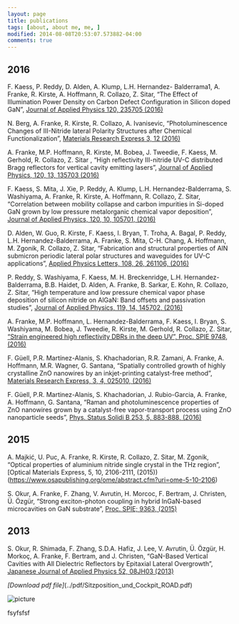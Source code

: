 ```yaml
---
layout: page
title: publications
tags: [about, about me, me, ]
modified: 2014-08-08T20:53:07.573882-04:00
comments: true
---
```


## 2016

F. Kaess, P. Reddy, D. Alden, A. Klump, L.H. Hernandez- Balderrama1, A. Franke, R. Kirste, A. Hoffmann, R. Collazo, Z. Sitar, “The Effect of Illumination Power Density on Carbon Defect Configuration in Silicon doped GaN”, [Journal of Applied Physics 120, 235705 (2016)](http://aip.scitation.org/doi/abs/10.1063/1.4972468)  

N. Berg, A. Franke, R. Kirste, R. Collazo, A. Ivanisevic, “Photoluminescence Changes of III-Nitride lateral Polarity Structures after Chemical Functionalization”, [Materials Research Express 3, 12 (2016)](http://iopscience.iop.org/article/10.1088/2053-1591/3/12/125906)

A. Franke, M.P. Hoffmann, R. Kirste, M. Bobea, J. Tweedie, F. Kaess, M. Gerhold, R. Collazo, Z. Sitar , “High reflectivity III-nitride UV-C distributed Bragg reflectors for vertical cavity emitting lasers”, [Journal of Applied Physics, 120, 13, 135703 (2016)](http://aip.scitation.org/doi/abs/10.1063/1.4963831?journalCode=jap)

F. Kaess, S. Mita, J. Xie, P. Reddy, A. Klump, L.H. Hernandez-Balderrama, S. Washiyama, A. Franke, R. Kirste, A. Hoffmann, R. Collazo, Z. Sitar, “Correlation between mobility collapse and carbon impurities in Si-doped GaN grown by low pressure metalorganic chemical vapor deposition”, [Journal of Applied Physics, 120, 10, 105701, (2016)](http://aip.scitation.org/doi/abs/10.1063/1.4962017?journalCode=jap)

D. Alden, W. Guo, R. Kirste, F. Kaess, I. Bryan, T. Troha, A. Bagal, P. Reddy, L.H. Hernandez-Balderrama, A. Franke, S. Mita, C-H. Chang, A. Hoffmann, M. Zgonik, R. Collazo, Z. Sitar, “Fabrication and structural properties of AlN submicron periodic lateral polar structures and waveguides for UV-C applications”, [Applied Physics Letters, 108, 26, 261106, (2016)](http://aip.scitation.org/doi/abs/10.1063/1.4955033?journalCode=apl)

P. Reddy, S. Washiyama, F. Kaess, M. H. Breckenridge, L.H. Hernandez-Balderrama, B.B. Haidet, D. Alden, A. Franke, B. Sarkar, E. Kohn, R. Collazo, Z. Sitar, “High temperature and low pressure chemical vapor phase deposition of silicon nitride on AlGaN: Band offsets and passivation studies”, [Journal of Applied Physics, 119, 14, 145702, (2016)](http://aip.scitation.org/doi/abs/10.1063/1.4945775?journalCode=jap)

A. Franke, M.P. Hoffmann, L. Hernandez-Balderrama, F. Kaess, I. Bryan, S. Washiyama, M. Bobea, J. Tweedie, R. Kirste, M. Gerhold, R. Collazo, Z. Sitar, [“Strain engineered high reflectivity DBRs in the deep UV”, Proc. SPIE 9748, (2016)](http://proceedings.spiedigitallibrary.org/proceeding.aspx?articleid=2498878)

F. Güell, P.R. Martínez-Alanis, S. Khachadorian, R.R. Zamani, A. Franke, A. Hoffmann, M.R. Wagner, G. Santana, “Spatially controlled growth of highly crystalline ZnO nanowires by an inkjet-printing catalyst-free method”, [Materials Research Express, 3, 4, 025010, (2016)](http://iopscience.iop.org/article/10.1088/2053-1591/3/2/025010/meta)

F. Güell, P.R. Martinez-Alanis, S. Khachadorian, J. Rubio-Garcia, A. Franke, A. Hoffmann, G. Santana, “Raman and photoluminescence properties of ZnO nanowires grown by a catalyst-free vapor-transport process using ZnO nanoparticle seeds”, [Phys. Status Solidi B 253, 5, 883-888, (2016)](http://onlinelibrary.wiley.com/doi/10.1002/pssb.201552651/full)

## 2015

A. Majkić, U. Puc, A. Franke, R. Kirste, R. Collazo, Z. Sitar, M. Zgonik, “Optical properties of aluminium nitride single crystal in the THz region”, [Optical Materials Express, 5, 10, 2106-2111, (2015))(https://www.osapublishing.org/ome/abstract.cfm?uri=ome-5-10-2106)

S. Okur, A. Franke, F. Zhang, V. Avrutin, H. Morcoc, F. Bertram, J. Christen, Ü. Özgür, “Strong exciton-photon coupling in hybrid InGaN-based microcavities on GaN substrate”, [Proc. SPIE; 9363, (2015)](http://spie.org/Publications/Proceedings/Paper/10.1117/12.2080265)

## 2013

S. Okur, R. Shimada, F. Zhang, S.D.A. Hafiz, J. Lee, V. Avrutin, Ü. Özgür, H. Morkoç, A. Franke,
F. Bertram, and J. Christen, “GaN-Based Vertical Cavities with All Dielectric Reflectors by Epitaxial Lateral Overgrowth”, [Japanese Journal of Applied Physics 52, 08JH03 (2013)](http://iopscience.iop.org/article/10.7567/JJAP.52.08JH03/meta)


*[Download pdf file]*(../pdf/Sitzposition_und_Cockpit_ROAD.pdf)

![picture](../images/bio-photo.jpg) 

fsyfsfsf
